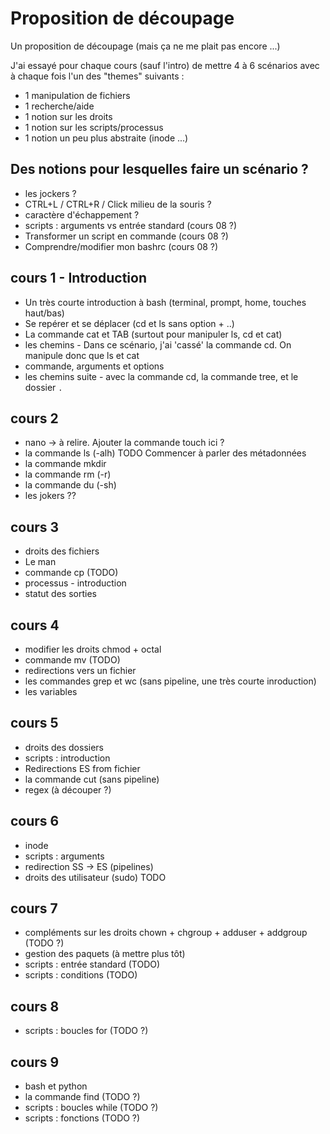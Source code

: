 # Proposition de découpage

Un proposition de découpage (mais ça ne me plait pas encore ...)

J'ai essayé pour chaque cours (sauf l'intro) de mettre 4 à 6 scénarios avec à chaque fois l'un des "themes" suivants :
* 1 manipulation de fichiers
* 1 recherche/aide
* 1 notion sur les droits
* 1 notion sur les scripts/processus
* 1 notion un peu plus abstraite (inode ...)

## Des notions pour lesquelles faire un scénario ?
* les jockers ?
* CTRL+L / CTRL+R / Click milieu de la souris ?
* caractère d'échappement ?
* scripts : arguments vs entrée standard (cours 08 ?)
* Transformer un script en commande (cours 08 ?)
* Comprendre/modifier mon bashrc (cours 08 ?)

## cours 1 - Introduction

* Un très courte introduction à bash (terminal, prompt, home, touches haut/bas)
* Se repérer et se déplacer (cd et ls sans option + ..)
* La commande cat et TAB (surtout pour manipuler ls, cd et cat)
* les chemins - Dans ce scénario, j'ai 'cassé' la commande cd. On manipule donc que ls et cat
* commande, arguments et options 
* les chemins suite - avec la commande cd, la commande tree, et le dossier `.` 


## cours 2

* nano -> à relire. Ajouter la commande touch ici ?
* la commande ls (-alh) TODO
  Commencer à parler des métadonnées
* la commande mkdir
* la commande rm (-r)
* la commande du (-sh)
* les jokers ??


## cours 3
* droits des fichiers
* Le man 
* commande cp (TODO)
* processus - introduction
* statut des sorties

## cours 4
* modifier les droits chmod + octal
* commande mv (TODO)
* redirections vers un fichier
* les commandes grep et wc (sans pipeline, une très courte inroduction)
* les variables

## cours 5
* droits des dossiers
* scripts : introduction
* Redirections ES from fichier
* la commande cut (sans pipeline)
* regex (à découper ?)

## cours 6
* inode
* scripts : arguments
* redirection SS -> ES (pipelines)
* droits des utilisateur (sudo) TODO

## cours 7
* compléments sur les droits chown + chgroup + adduser + addgroup (TODO ?)
* gestion des paquets (à mettre plus tôt)
* scripts : entrée standard (TODO)
* scripts : conditions (TODO)

## cours 8
* scripts : boucles for (TODO ?)


## cours 9
* bash et python
* la commande find (TODO ?)
* scripts : boucles while (TODO ?)
* scripts : fonctions (TODO ?)



